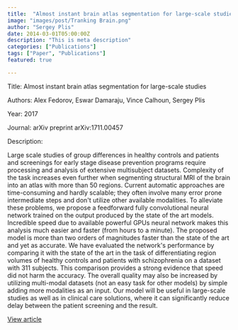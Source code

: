 ```yaml
---
title:  "Almost instant brain atlas segmentation for large-scale studies"
image: "images/post/Tranking Brain.png"
author: "Sergey Plis"
date: 2014-03-01T05:00:00Z
description: "This is meta description"
categories: ["Publications"]
tags: ["Paper", "Publications"]
featured: true

---
```

Title: Almost instant brain atlas segmentation for large-scale studies
  
Authors: Alex Fedorov, Eswar Damaraju, Vince Calhoun, Sergey Plis
  
Year: 2017
  
Journal: arXiv preprint arXiv:1711.00457
  
Description:
  
Large scale studies of group differences in healthy controls and patients and screenings for early stage disease prevention programs require processing and analysis of extensive multisubject datasets. Complexity of the task increases even further when segmenting structural MRI of the brain into an atlas with more than 50 regions. Current automatic approaches are time-consuming and hardly scalable; they often involve many error prone intermediate steps and don&#x27;t utilize other available modalities. To alleviate these problems, we propose a feedforward fully convolutional neural network trained on the output produced by the state of the art models. Incredible speed due to available powerful GPUs neural network makes this analysis much easier and faster (from  hours to a minute). The proposed model is more than two orders of magnitudes faster than the state of the art and yet as accurate. We have evaluated the network&#x27;s performance by comparing it with the state of the art in the task of differentiating region volumes of healthy controls and patients with schizophrenia on a dataset with 311 subjects. This comparison provides a strong evidence that speed did not harm the accuracy. The overall quality may also be increased by utilizing multi-modal datasets (not an easy task for other models) by simple adding more modalities as an input. Our model will be useful in large-scale studies as well as in clinical care solutions, where it can significantly reduce delay between the patient screening and the result.

  
[View article](https://arxiv.org/abs/1711.00457)  

